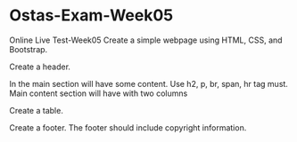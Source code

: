 # Ostas-Exam-Week05
 Online Live Test-Week05
Create a simple webpage using HTML, CSS, and Bootstrap. 



Create a header.

In the main section will have some content. Use h2, p, br, span, hr tag must. Main content section will have with two columns

Create a table.

Create a footer. The footer should include copyright information.
